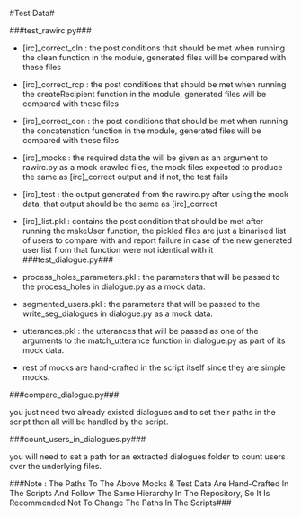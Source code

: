 #Test Data#


###test_rawirc.py###
 
 - [irc]_correct_cln : the post conditions that should be met when running the clean function in the module, generated files will be compared with these files
 
 - [irc]_correct_rcp : the post conditions that should be met when running the createRecipient function in the module, generated files will be compared with these files
 
 - [irc]_correct_con : the post conditions that should be met when running the concatenation function in the module, generated files will be compared with these files
 
 - [irc]_mocks : the required data the will be given as an argument to rawirc.py as a mock crawled files, the mock files expected to produce the same as [irc]_correct output and if not, the test fails
 
 - [irc]_test : the output generated from the rawirc.py after using the mock data, that output should be the same as [irc]_correct
 
 - [irc]_list.pkl : contains the post condition that should be met after running the makeUser function, the pickled files are just a binarised list of users to compare with and report failure in case of the new generated user list from that function were not identical with it	
###test_dialogue.py###
 
 - process_holes_parameters.pkl : the parameters that will be passed to the process_holes in dialogue.py as a mock data.
 
 - segmented_users.pkl : the parameters that will be passed to the write_seg_dialogues in dialogue.py as a mock data.
 
 - utterances.pkl : the utterances that will be passed as one of the arguments to the match_utterance function in dialogue.py as part of its mock data.
 
 - rest of mocks are hand-crafted in the script itself since they are simple mocks.
 
###compare_dialogue.py###

you just need two already existed dialogues and to set their paths in the script then all will be handled by the script.

###count_users_in_dialogues.py###

you will need to set a path for an extracted dialogues folder to count users over the underlying files.


###Note : The Paths To The Above Mocks & Test Data Are Hand-Crafted In The Scripts And Follow The Same Hierarchy In The Repository, So It Is Recommended Not To Change The Paths In The Scripts###